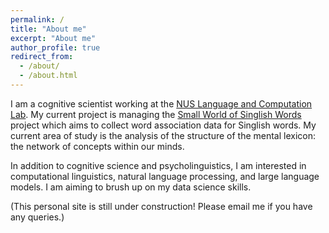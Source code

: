 ```yaml
---
permalink: /
title: "About me"
excerpt: "About me"
author_profile: true
redirect_from: 
  - /about/
  - /about.html
---
```


I am a cognitive scientist working at the [NUS Language and Computation Lab](https://langcomplab.github.io/). My current project is managing the [Small World of Singlish Words](https://singlishwords.nus.edu.sg/) project which aims to collect word association data for Singlish words. My current area of study is the analysis of the structure of the mental lexicon: the network of concepts within our minds.

In addition to cognitive science and psycholinguistics, I am interested in computational linguistics, natural language processing, and large language models. I am aiming to brush up on my data science skills.

(This personal site is still under construction! Please email me if you have any queries.)


